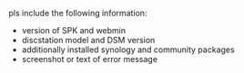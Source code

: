pls include the following information:

- version of SPK and webmin
- discstation model and DSM version
- additionally installed synology and community packages
- screenshot or text of error message
